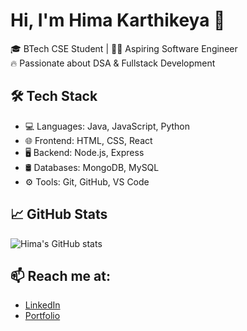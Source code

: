 

# Hi, I'm Hima Karthikeya 👋

🎓 BTech CSE Student | 👨‍💻 Aspiring Software Engineer  
🔥 Passionate about DSA & Fullstack Development  

## 🛠 Tech Stack
- 💻 Languages: Java, JavaScript, Python
- 🌐 Frontend: HTML, CSS, React
- 🖥 Backend: Node.js, Express
- 🛢 Databases: MongoDB, MySQL
- ⚙️ Tools: Git, GitHub, VS Code

## 📈 GitHub Stats
![Hima's GitHub stats](https://github-readme-stats.vercel.app/api?username=himakarthikeya&show_icons=true&theme=radical)

## 📫 Reach me at:
- [LinkedIn](www.linkedin.com/in/himakarthikeya-j)
- [Portfolio](https://your-portfolio.com)


